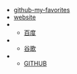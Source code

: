 
* [github-my-favorites](https://github.com/justlovemaki/my-favorites)
* [website](dir)
* * [百度](https://www.baidu.com)
* * [谷歌](https://www.google.com)
* * [GITHUB](https://www.github.com)
